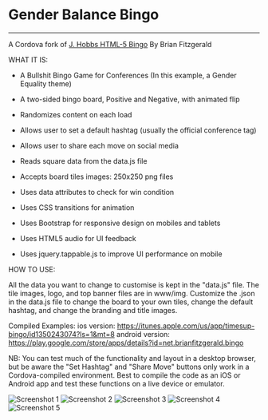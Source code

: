 # Gender Balance Bingo

---
A Cordova fork of [J. Hobbs HTML-5 Bingo](https://github.com/jeffehobbs/HTML5-bingo)
By Brian Fitzgerald


WHAT IT IS:

* A Bullshit Bingo Game for Conferences (In this example, a Gender Equality theme)
* A two-sided bingo board, Positive and Negative, with animated flip
* Randomizes content on each load
* Allows user to set a default hashtag (usually the official conference tag)
* Allows user to share each move on social media 

* Reads square data from the data.js file
* Accepts board tiles images: 250x250 png files
* Uses data attributes to check for win condition
* Uses CSS transitions for animation
* Uses Bootstrap for responsive design on mobiles and tablets
* Uses HTML5 audio for UI feedback
* Uses jquery.tappable.js to improve UI performance on mobile

HOW TO USE:

All the data you want to change to customise is kept in the "data.js" file. The tile images, logo, and top banner files are in www/img. Customize the .json in the data.js file to change the board to your own tiles, 
change the default hashtag, and change the branding and title images.

Compiled Examples:
ios version: https://itunes.apple.com/us/app/timesup-bingo/id1350243074?ls=1&mt=8
android version: https://play.google.com/store/apps/details?id=net.brianfitzgerald.bingo

NB:
You can test much of the functionality and layout in a desktop browser, but be aware the "Set Hashtag" and "Share Move" buttons 
only work in a Cordova-compiled environment. Best to compile the code as an iOS or Android app and test these functions on a 
live device or emulator. 

![Screenshot 1](https://github.com/Brianfit/bingo-plus/blob/master/screenshots/1.png?raw=true)
![Screenshot 2](https://github.com/Brianfit/bingo-plus/blob/master/screenshots/2.png?raw=true)
![Screenshot 3](https://github.com/Brianfit/bingo-plus/blob/master/screenshots/3.png?raw=true)
![Screenshot 4](https://github.com/Brianfit/bingo-plus/blob/master/screenshots/4.png?raw=true)
![Screenshot 5](https://github.com/Brianfit/bingo-plus/blob/master/screenshots/5.png?raw=true)

